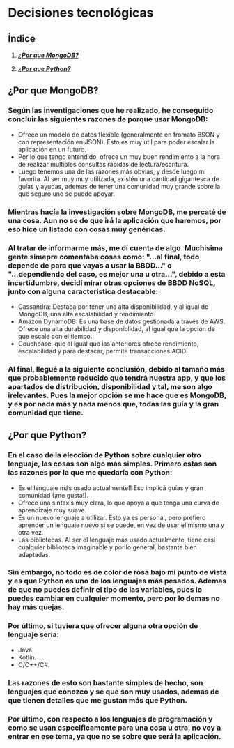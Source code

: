# Decisiones tecnológicas

## Índice
1. [***¿Por que MongoDB?***](##¿Por-que-MongoDB?)

2. [***¿Por que Python?***](##¿Por-que-Python?)
  
## ¿Por que MongoDB?

### Según las inventigaciones que he realizado, he conseguido concluir las siguientes razones de porque usar MongoDB:
 - Ofrece un modelo de datos flexible (generalmente en fromato BSON y con representación en JSON). Esto es muy util para poder escalar la aplicación en un futuro.
 - Por lo que tengo entendido, ofrece un muy buen rendimiento a la hora de realizar multiples consultas rápidas de lectura/escritura.
 - Luego tenemos una de las razones más obvias, y desde luego mí favorita. Al ser muy muy utilizada, existén una cantidad gigantesca de guías y ayudas, ademas de tener una comunidad muy grande sobre la que seguro uno se puede apoyar.
  
### Mientras hacía la investigación sobre MongoDB, me percaté de una cosa. Aun no se de que irá la aplicación que haremos, por eso hice un listado con cosas muy genéricas. 
### Al tratar de informarme más, me dí cuenta de algo. Muchisima gente simepre comentaba cosas como: "...al final, todo depende de para que vayas a usar la BBDD..." o "...dependiendo del caso, es mejor una u otra...", debido a esta incertidumbre, decidí mirar otras opciones de BBDD NoSQL, junto con alguna característica destacable:
 - Cassandra: Destaca por tener una alta disponibilidad, y al igual de MongoDB, una alta escalabilidad y rendimiento.
 - Amazon DynamoDB: Es una base de datos gestionada a través de AWS. Ofrece una alta durabilidad y disponiblidad, al igual que la opción de que escale con el tiempo.
 - Couchbase: que al igual que las anteriores ofrece rendimiento, escalabilidad y para destacar, permite transacciones ACID.

### Al final, llegué a la siguiente conclusión, debido al tamaño más que probablemente reducido que tendrá nuestra app, y que los apartados de distribución, disponibilidad y tal, me son algo irelevantes. Pues la mejor opción se me hace que es MongoDB, y es por nada más y nada menos que, todas las guía y la gran comunidad que tiene.

## ¿Por que Python?

### En el caso de la elección de Python sobre cualquier otro lenguaje, las cosas son algo más simples. Primero estas son las razones por la que me quedaría con Python:
 - Es el lenguaje más usado actualmente!! Eso implicá guías y gran comunidad (¡me gusta!).
 - Ofrece una sintaxis muy clara, lo que apoya a que tenga una curva de aprendizaje muy suave.
 - Es un nuevo lenguaje a utilizar. Esto ya es personal, pero prefiero aprender un lenguaje nuevo si se puede, en vez de usar el mismo una y otra vez.
 - Las bibliotecas. Al ser el lenguaje más usado actualmente, tiene casi cualquier biblioteca imaginable y por lo general, bastante bien adaptadas.

### Sin embargo, no todo es de color de rosa bajo mi punto de vista y es que Python es uno de los lenguajes más pesados. Ademas de que no puedes definir el tipo de las variables, pues lo puedes cambiar en cualquier momento, pero por lo demas no hay más quejas.

### Por último, si tuviera que ofrecer alguna otra opción de lenguaje sería:
 - Java.
 - Kotlin.
 - C/C++/C#.
### Las razones de esto son bastante simples de hecho, son lenguajes que conozco y se que son muy usados, ademas de que tienen detalles que me gustan más que Python.

### Por último, con respecto a los lenguajes de programación y como se usan especificamente para una cosa u otra, no voy a entrar en ese tema, ya que no se sobre que será la aplicación.